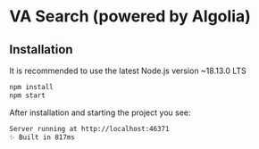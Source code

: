 # VA Search (powered by Algolia)
## Installation

It is recommended to use the latest Node.js version ~18.13.0 LTS

```bash
npm install
npm start
```

After installation and starting the project you see:

```bash
Server running at http://localhost:46371
✨ Built in 817ms
```